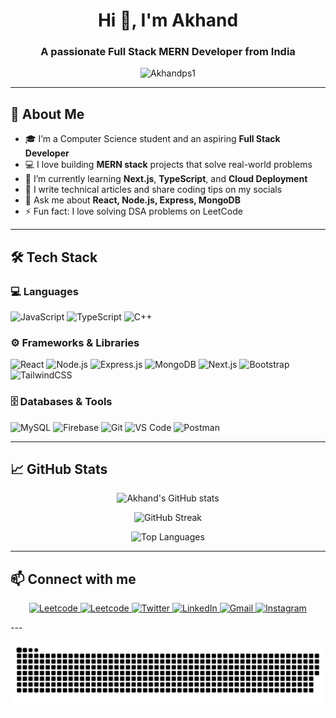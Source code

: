 <h1 align="center">Hi 👋, I'm Akhand</h1>
<h3 align="center">A passionate Full Stack MERN Developer from India</h3>

<p align="center">
  <img src="https://komarev.com/ghpvc/?username=Akhandps1&label=Profile%20views&color=0e75b6&style=flat" alt="Akhandps1" />
</p>

---

## 🚀 About Me

- 🎓 I’m a Computer Science student and an aspiring **Full Stack Developer**
- 💻 I love building **MERN stack** projects that solve real-world problems
- 🌱 I’m currently learning **Next.js**, **TypeScript**, and **Cloud Deployment**
- 📝 I write technical articles and share coding tips on my socials
- 💬 Ask me about **React, Node.js, Express, MongoDB**
- ⚡ Fun fact: I love solving DSA problems on LeetCode

---

## 🛠️ Tech Stack

### 💻 Languages
![JavaScript](https://img.shields.io/badge/JavaScript-F7DF1E?style=for-the-badge&logo=javascript&logoColor=black)
![TypeScript](https://img.shields.io/badge/TypeScript-007ACC?style=for-the-badge&logo=typescript&logoColor=white)
![C++](https://img.shields.io/badge/C++-00599C?style=for-the-badge&logo=c%2B%2B&logoColor=white)

### ⚙️ Frameworks & Libraries
![React](https://img.shields.io/badge/React-20232A?style=for-the-badge&logo=react&logoColor=61DAFB)
![Node.js](https://img.shields.io/badge/Node.js-339933?style=for-the-badge&logo=nodedotjs&logoColor=white)
![Express.js](https://img.shields.io/badge/Express.js-000000?style=for-the-badge&logo=express&logoColor=white)
![MongoDB](https://img.shields.io/badge/MongoDB-4EA94B?style=for-the-badge&logo=mongodb&logoColor=white)
![Next.js](https://img.shields.io/badge/Next.js-000000?style=for-the-badge&logo=nextdotjs&logoColor=white)
![Bootstrap](https://img.shields.io/badge/Bootstrap-563D7C?style=for-the-badge&logo=bootstrap&logoColor=white)
![TailwindCSS](https://img.shields.io/badge/TailwindCSS-06B6D4?style=for-the-badge&logo=tailwindcss&logoColor=white)

### 🗄️ Databases & Tools
![MySQL](https://img.shields.io/badge/MySQL-00000F?style=for-the-badge&logo=mysql&logoColor=white)
![Firebase](https://img.shields.io/badge/Firebase-FFCA28?style=for-the-badge&logo=firebase&logoColor=black)
![Git](https://img.shields.io/badge/Git-F05032?style=for-the-badge&logo=git&logoColor=white)
![VS Code](https://img.shields.io/badge/VSCode-007ACC?style=for-the-badge&logo=visual%20studio%20code&logoColor=white)
![Postman](https://img.shields.io/badge/Postman-FF6C37?style=for-the-badge&logo=postman&logoColor=white)

---

## 📈 GitHub Stats

<p align="center">
  <img src="https://github-readme-stats.vercel.app/api?username=Akhandps1&show_icons=true&theme=tokyonight" alt="Akhand's GitHub stats" />
</p>

<p align="center">
  <img src="https://github-readme-streak-stats.herokuapp.com?user=Akhandps1&theme=tokyonight&date_format=M%20j%5B%2C%20Y%5D" alt="GitHub Streak" />
</p>

<p align="center">
  <img src="https://github-readme-stats.vercel.app/api/top-langs/?username=Akhandps1&layout=compact&theme=tokyonight" alt="Top Languages" />
</p>

---

## 📫 Connect with me

<p align="center">
  <a href="https://leetcode.com/u/GWugqJrqcD/" target="_blank">
    <img src="https://img.shields.io/static/v1?message=Leetcode&logo=leetcode&label=&color=FFA116&logoColor=white&labelColor=&style=for-the-badge" alt="Leetcode" />
  </a>
   <a href="https://leetcode.com/u/Akhandps1/" target="_blank">
    <img src="https://img.shields.io/static/v1?message=Leetcode&logo=leetcode&label=&color=FFA116&logoColor=white&labelColor=&style=for-the-badge" alt="Leetcode" />
  </a>
  <a href="https://x.com/AkhandPrat47254" target="_blank">
    <img src="https://img.shields.io/static/v1?message=Twitter&logo=twitter&label=&color=1DA1F2&logoColor=white&labelColor=&style=for-the-badge" alt="Twitter" />
  </a>
  <a href="https://www.linkedin.com/article/new/" target="_blank">
    <img src="https://img.shields.io/static/v1?message=LinkedIn&logo=linkedin&label=&color=0077B5&logoColor=white&labelColor=&style=for-the-badge" alt="LinkedIn" />
  </a>
  <a href="mailto:akhandps2007@gmail.com" target="_blank">
    <img src="https://img.shields.io/static/v1?message=Gmail&logo=gmail&label=&color=D14836&logoColor=white&labelColor=&style=for-the-badge" alt="Gmail" />
  </a>
  <a href="https://www.instagram.com/akhandps_1/" target="_blank">
    <img src="https://img.shields.io/static/v1?message=Instagram&logo=instagram&label=&color=E4405F&logoColor=white&labelColor=&style=for-the-badge" alt="Instagram" />
  </a>
</p>
---

<p align="center">
  <img src="https://raw.githubusercontent.com/Code-Mars/Code-Mars/output/snake.svg" alt="Snake animation" />
</p>
